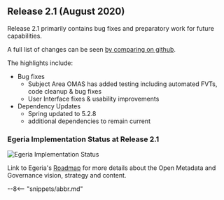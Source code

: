 <!-- SPDX-License-Identifier: CC-BY-4.0 -->
<!-- Copyright Contributors to the Egeria project. -->

## Release 2.1 (August 2020)

Release 2.1 primarily contains bug fixes and preparatory work for future capabilities.

A full list of changes can be seen [by comparing on github](https://github.com/odpi/egeria/compare/egeria-release-2.0...egeria-release-2.1).

The highlights include:

* Bug fixes
  - Subject Area OMAS has added testing including automated FVTs, code cleanup & bug fixes
  - User Interface fixes & usability improvements
* Dependency Updates
  - Spring updated to 5.2.8
  - additional dependencies to remain current
  
### Egeria Implementation Status at Release 2.1
 
 ![Egeria Implementation Status](functional-organization-showing-implementation-status-for-2.1.png)
 
 Link to Egeria's [Roadmap](/release-notes/roadmap/) for more details about the
 Open Metadata and Governance vision, strategy and content.

--8<-- "snippets/abbr.md"
